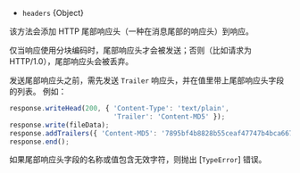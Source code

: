 <!-- YAML
added: v0.3.0
-->

* `headers` {Object}

该方法会添加 HTTP 尾部响应头（一种在消息尾部的响应头）到响应。

仅当响应使用分块编码时，尾部响应头才会被发送；否则（比如请求为 HTTP/1.0），尾部响应头会被丢弃。

发送尾部响应头之前，需先发送 `Trailer` 响应头，并在值里带上尾部响应头字段的列表。
例如：

```js
response.writeHead(200, { 'Content-Type': 'text/plain',
                          'Trailer': 'Content-MD5' });
response.write(fileData);
response.addTrailers({ 'Content-MD5': '7895bf4b8828b55ceaf47747b4bca667' });
response.end();
```

如果尾部响应头字段的名称或值包含无效字符，则抛出 [`TypeError`] 错误。

